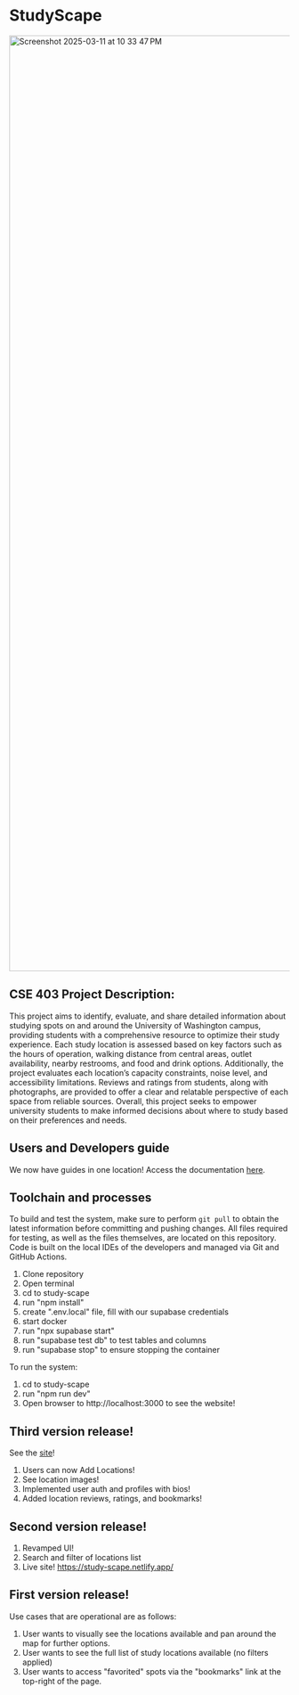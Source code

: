 # StudyScape

<img width="1680" alt="Screenshot 2025-03-11 at 10 33 47 PM" src="https://github.com/user-attachments/assets/412bb936-56fe-49d1-96c7-528df1b3434b" />

## CSE 403 Project Description: 
This project aims to identify, evaluate, and share detailed information about
studying spots on and around the University of Washington campus, providing students
with a comprehensive resource to optimize their study experience. Each study location is
assessed based on key factors such as the hours of operation, walking distance from
central areas, outlet availability, nearby restrooms, and food and drink options.
Additionally, the project evaluates each location’s capacity constraints, noise level, and
accessibility limitations. Reviews and ratings from students, along with photographs, are
provided to offer a clear and relatable perspective of each space from reliable sources.
Overall, this project seeks to empower university students to make informed decisions
about where to study based on their preferences and needs.

## Users and Developers guide
We now have guides in one location! Access the documentation [here](https://docs.google.com/document/d/1rZ31D1uOTsLFKJloVl5T59feAOC0EVws56s-OQ7Rgx0/edit?usp=sharing).

## Toolchain and processes
To build and test the system, make sure to perform `git pull` to obtain the latest information before committing and pushing changes. All files required for testing, as well as the files themselves, are located on this repository. Code is built on the local IDEs of the developers and managed via Git and GitHub Actions.

   1. Clone repository
   2. Open terminal
   3. cd to study-scape
   4. run "npm install"
   5. create ".env.local" file, fill with our supabase credentials
   6. start docker
   7. run "npx supabase start"
   8. run "supabase test db" to test tables and columns
   9. run "supabase stop" to ensure stopping the container

To run the system:

   1. cd to study-scape
   2. run "npm run dev"
   2. Open browser to http://localhost:3000 to see the website!

## Third version release!
   See the [site](https://study-scape.netlify.app/)!
   
   1. Users can now Add Locations!
   2. See location images!
   4. Implemented user auth and profiles with bios!
   5. Added location reviews, ratings, and bookmarks!

## Second version release!
   1. Revamped UI!
   2. Search and filter of locations list
   3. Live site! https://study-scape.netlify.app/

## First version release!
   Use cases that are operational are as follows:
   1. User wants to visually see the locations available and pan around the map for further options.
   2. User wants to see the full list of study locations available (no filters applied)
   3. User wants to access "favorited" spots via the "bookmarks" link at the top-right of the page.


